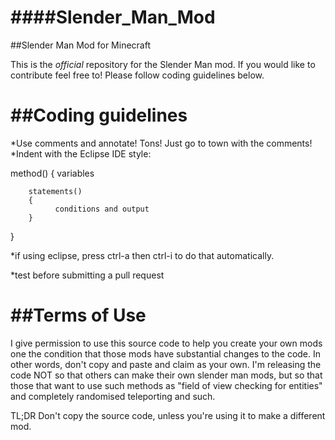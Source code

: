 ####Slender_Man_Mod
===============

##Slender Man Mod for Minecraft

This is the *official* repository for the Slender Man mod.
If you would like to contribute feel free to!
Please follow coding guidelines below.

##Coding guidelines
===================

*Use comments and annotate! Tons! Just go to town with the comments!
*Indent with the Eclipse IDE style:

  method()
  {
        variables
        
        statements()
        {
              conditions and output
        }
  }
  
*if using eclipse, press ctrl-a then ctrl-i to do that automatically.

*test before submitting a pull request

##Terms of Use
==================
I give permission to use this source code to help you create your own mods one the condition that those mods
have substantial changes to the code. In other words, don't copy and paste and claim as your own.
I'm releasing the code NOT so that others can make their own slender man mods, but so that those that want to 
use such methods as "field of view checking for entities" and completely randomised teleporting and such.

TL;DR
Don't copy the source code, unless you're using it to make a different mod.
            
